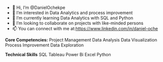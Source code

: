 - 👋 Hi, I’m @DanielOchekpe 
- 👀 I’m interested in Data Analytics and process improvement
- 🌱 I’m currently learning Data Analytics with SQL and Python
- 💞️ I’m looking to collaborate on projects with like-minded persons
- 📫 You can connect with me at:https://www.linkedin.com/in/daniel-oche 

**Core Competencies:**
Project Management
Data Analysis
Data Visualization
Process Improvement
Data Exploration

**Technical Skills**
SQL
Tableau
Power Bi
Excel
Python

<!---
DanielOchekpe/DanielOchekpe is a ✨ special ✨ repository because its `README.md` (this file) appears on your GitHub profile.
You can click the Preview link to take a look at your changes.
--->

